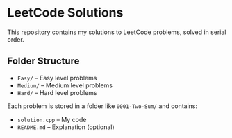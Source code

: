 # LeetCode Solutions

This repository contains my solutions to LeetCode problems, solved in serial order.

## Folder Structure

- `Easy/` – Easy level problems
- `Medium/` – Medium level problems
- `Hard/` – Hard level problems

Each problem is stored in a folder like `0001-Two-Sum/` and contains:
- `solution.cpp` – My code
- `README.md` – Explanation (optional)
